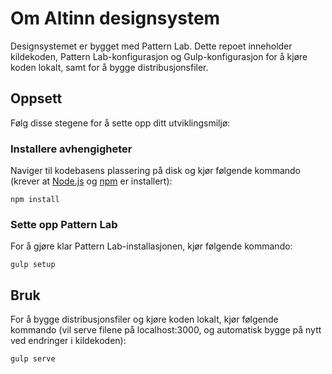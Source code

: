 # Om Altinn designsystem

Designsystemet er bygget med Pattern Lab. Dette repoet inneholder kildekoden, Pattern Lab-konfigurasjon og Gulp-konfigurasjon for å kjøre koden lokalt, samt for å bygge distribusjonsfiler.

## Oppsett

Følg disse stegene for å sette opp ditt utviklingsmiljø:

### Installere avhengigheter

Naviger til kodebasens plassering på disk og kjør følgende kommando (krever at [Node.js](https://github.com/nodejs/node) og [npm](https://github.com/npm/npm) er installert):

```
npm install
```

### Sette opp Pattern Lab

For å gjøre klar Pattern Lab-installasjonen, kjør følgende kommando:

```
gulp setup
```

## Bruk

For å bygge distribusjonsfiler og kjøre koden lokalt, kjør følgende kommando (vil serve filene på localhost:3000, og automatisk bygge på nytt ved endringer i kildekoden):

```
gulp serve
```
